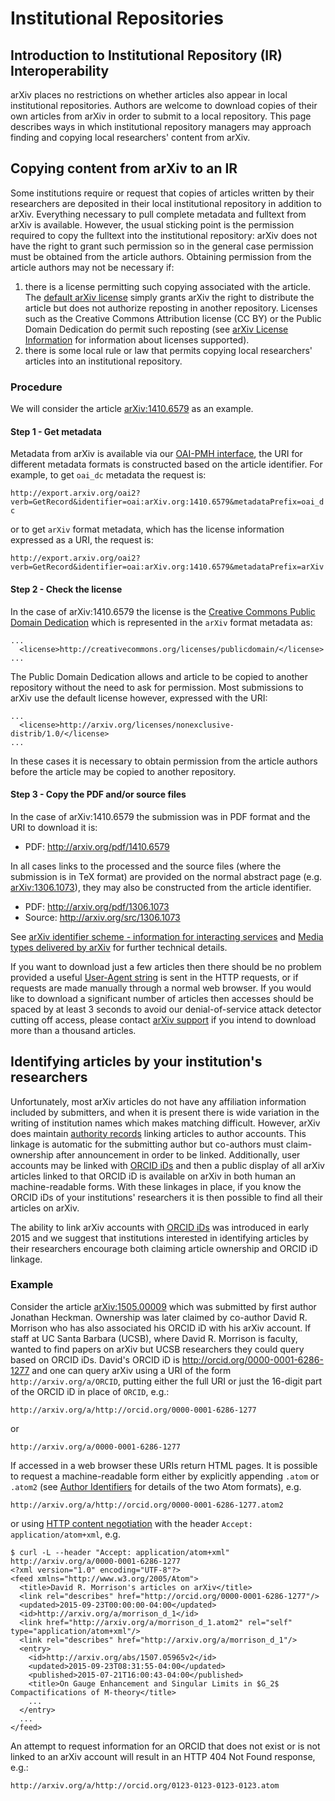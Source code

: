 # Institutional Repositories

## Introduction to Institutional Repository (IR) Interoperability
arXiv places no restrictions on whether articles also appear in local
institutional repositories. Authors are welcome to download copies of
their own articles from arXiv in order to submit to a local repository.
This page describes ways in which institutional repository managers may
approach finding and copying local researchers' content from arXiv.

## Copying content from arXiv to an IR
Some institutions require or request that copies of articles written by
their researchers are deposited in their local institutional repository
in addition to arXiv. Everything necessary to pull complete metadata and
fulltext from arXiv is available. However, the usual sticking point is
the permission required to copy the fulltext into the institutional
repository: arXiv does not have the right to grant such permission so in
the general case permission must be obtained from the article authors.
Obtaining permission from the article authors may not be necessary if:

1.  there is a license permitting such copying associated with the
    article. The [default arXiv
    license](http://arxiv.org/licenses/nonexclusive-distrib/1.0/) simply
    grants arXiv the right to distribute the article but does not
    authorize reposting in another repository. Licenses such as the
    Creative Commons Attribution license (CC BY) or the Public Domain
    Dedication do permit such reposting (see [arXiv License
    Information](license/index.md) for information about licenses
    supported).
2.  there is some local rule or law that permits copying local
    researchers' articles into an institutional repository.

### Procedure
We will consider the article [arXiv:1410.6579](https://arxiv.org/abs/1410.6579) as an
example.

#### Step 1 - Get metadata
Metadata from arXiv is available via our [OAI-PMH interface](oa/index.md),
the URI for different metadata formats is constructed based on the
article identifier. For example, to get `oai_dc` metadata the request
is:

`http://export.arxiv.org/oai2?verb=GetRecord&identifier=oai:arXiv.org:1410.6579&metadataPrefix=oai_dc`

or to get `arXiv` format metadata, which has the license information
expressed as a URI, the request is:

`http://export.arxiv.org/oai2?verb=GetRecord&identifier=oai:arXiv.org:1410.6579&metadataPrefix=arXiv`

#### Step 2 - Check the license

In the case of arXiv:1410.6579 the license is the [Creative Commons
Public Domain
Dedication](http://creativecommons.org/licenses/publicdomain/) which is
represented in the `arXiv` format metadata as:

    ...
      <license>http://creativecommons.org/licenses/publicdomain/</license>
    ...

The Public Domain Dedication allows and article to be copied to another
repository without the need to ask for permission. Most submissions to
arXiv use the default license however, expressed with the URI:


    ...
      <license>http://arxiv.org/licenses/nonexclusive-distrib/1.0/</license>
    ...

In these cases it is necessary to obtain permission from the article
authors before the article may be copied to another repository.

#### Step 3 - Copy the PDF and/or source files

In the case of arXiv:1410.6579 the submission was in PDF format and the
URI to download it is:

-   PDF: <http://arxiv.org/pdf/1410.6579>

In all cases links to the processed and the source files (where the
submission is in TeX format) are provided on the normal abstract page
(e.g. [arXiv:1306.1073](https://arxiv.org/abs/1306.1073)), they may also be constructed
from the article identifier.

-   PDF: <http://arxiv.org/pdf/1306.1073>
-   Source: <http://arxiv.org/src/1306.1073>

See [arXiv identifier scheme - information for interacting
services](arxiv_identifier_for_services.md) and [Media types
delivered by arXiv](mimetypes.md) for further technical details.

If you want to download just a few articles then there should be no
problem provided a useful [User-Agent
string](https://tools.ietf.org/html/rfc7231#section-5.5.3) is sent in
the HTTP requests, or if requests are made manually through a normal web
browser. If you would like to download a significant number of articles
then accesses should be spaced by at least 3 seconds to avoid our
denial-of-service attack detector cutting off access, please contact
[arXiv support](support.md) if you intend to download more than a
thousand articles.

## Identifying articles by your institution's researchers

Unfortunately, most arXiv articles do not have any affiliation
information included by submitters, and when it is present there is wide
variation in the writing of institution names which makes matching
difficult. However, arXiv does maintain [authority
records](authority.md) linking articles to author accounts. This
linkage is automatic for the submitting author but co-authors must
claim-ownership after announcement in order to be linked. Additionally,
user accounts may be linked with [ORCID iDs](orcid.md) and then a
public display of all arXiv articles linked to that ORCID iD is
available on arXiv in both human an machine-readable forms. With these
linkages in place, if you know the ORCID iDs of your institutions'
researchers it is then possible to find all their articles on arXiv.

The ability to link arXiv accounts with [ORCID iDs](orcid.md) was
introduced in early 2015 and we suggest that institutions interested in
identifying articles by their researchers encourage both claiming
article ownership and ORCID iD linkage.

### Example

Consider the article [arXiv:1505.00009](https://arxiv.org/abs/1505.00009) which was
submitted by first author Jonathan Heckman. Ownership was later claimed
by co-author David R. Morrison who has also associated his ORCID iD with
his arXiv account. If staff at UC Santa Barbara (UCSB), where David R.
Morrison is faculty, wanted to find papers on arXiv but UCSB researchers
they could query based on ORCID iDs. David's ORCID iD is
<http://orcid.org/0000-0001-6286-1277> and one can query arXiv using a
URI of the form `http://arxiv.org/a/ORCID`, putting either the full URI
or just the 16-digit part of the ORCID iD in place of `ORCID`, e.g.:

`http://arxiv.org/a/http://orcid.org/0000-0001-6286-1277`

or

`http://arxiv.org/a/0000-0001-6286-1277`

If accessed in a web browser these URIs return HTML pages. It is
possible to request a machine-readable form either by explicitly
appending `.atom` or `.atom2` (see [Author
Identifiers](author_identifiers.md) for details of the two Atom
formats), e.g.

`http://arxiv.org/a/http://orcid.org/0000-0001-6286-1277.atom2`

or using [HTTP content
negotiation](https://en.wikipedia.org/wiki/Content_negotiation) with the
header `Accept: application/atom+xml`, e.g.

    $ curl -L --header "Accept: application/atom+xml" http://arxiv.org/a/0000-0001-6286-1277
    <?xml version="1.0" encoding="UTF-8"?>
    <feed xmlns="http://www.w3.org/2005/Atom">
      <title>David R. Morrison's articles on arXiv</title>
      <link rel="describes" href="http://orcid.org/0000-0001-6286-1277"/>
      <updated>2015-09-23T00:00:00-04:00</updated>
      <id>http://arxiv.org/a/morrison_d_1</id>
      <link href="http://arxiv.org/a/morrison_d_1.atom2" rel="self" type="application/atom+xml"/>
      <link rel="describes" href="http://arxiv.org/a/morrison_d_1"/>
      <entry>
        <id>http://arxiv.org/abs/1507.05965v2</id>
        <updated>2015-09-23T08:31:55-04:00</updated>
        <published>2015-07-21T16:00:43-04:00</published>
        <title>On Gauge Enhancement and Singular Limits in $G_2$ Compactifications of M-theory</title>
        ...
      </entry>
      ...
    </feed>

An attempt to request information for an ORCID that does not exist or is
not linked to an arXiv account will result in an HTTP 404 Not Found
response, e.g.:

`http://arxiv.org/a/http://orcid.org/0123-0123-0123-0123.atom`
